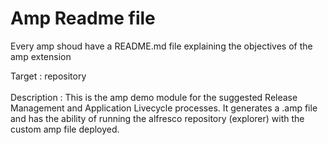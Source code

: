 Amp Readme file
===

Every amp shoud have a README.md file explaining the objectives of the amp extension

Target      : repository<br/><br/>
Description : This is the amp demo module for the suggested Release Management and Application Livecycle processes. It generates a .amp file and has the ability of running the alfresco repository (explorer) with the custom amp file deployed. 
